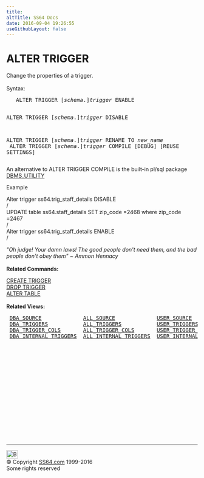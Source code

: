```yaml
---
title:
altTitle: SS64 Docs
date: 2016-09-04 19:26:55
useGithubLayout: false
---
```

<!-- #BeginLibraryItem "/Library/head_ora.lbi" --><!-- #EndLibraryItem --><h1>ALTER TRIGGER</h1> 
<p>Change the properties of a trigger.<br>
  <br>
  Syntax:</p>
<pre>   ALTER TRIGGER [<i>schema</i>.]<i>trigger</i> ENABLE 

   ALTER TRIGGER [<i>schema</i>.]<i>trigger</i> DISABLE

   ALTER TRIGGER [<i>schema</i>.]<i>trigger</i> RENAME TO <i>new_name
</i>
   ALTER TRIGGER [<i>schema</i>.]<i>trigger</i> COMPILE [DEBUG] [REUSE SETTINGS]</pre>
<p>An alternative to ALTER TRIGGER COMPILE is the built-in  pl/sql package <a href="../orap/DBMS_UTILITY.html">DBMS_UTILITY</a></p>
<p>Example</p>
<p class="code">Alter trigger ss64.trig_staff_details DISABLE<br>
/<br>UPDATE table ss64.staff_details SET zip_code =2468 where zip_code =2467<br>
/<br>
Alter trigger ss64.trig_staff_details ENABLE<br>
/</p>
<p><i class="quote">"Oh judge! Your damn laws! The good people don't need them, and the bad people don't obey them" ~ Ammon Hennacy</i><br>
  <br>
<b> Related Commands:</b></p>
<p> <a href="trigger_c.html">CREATE TRIGGER</a> <br>
  <a href="trigger_d.html">DROP TRIGGER</a><br>
  <a href="table_a.html">ALTER TABLE</a> <br>
  <br>
  <b>Related Views:</b></p>
<pre> <a href="../orad/DBA_SOURCE.html">DBA_SOURCE</a>             <a href="../orad/ALL_SOURCE.html">ALL_SOURCE</a>             <a href="../orad/USER_SOURCE.html">USER_SOURCE</a> 
 <a href="../orad/DBA_TRIGGERS.html">DBA_TRIGGERS</a>           <a href="../orad/ALL_TRIGGERS.html">ALL_TRIGGERS</a>           <a href="../orad/USER_TRIGGERS.html">USER_TRIGGERS</a> 
 <a href="../orad/DBA_TRIGGER_COLS.html">DBA_TRIGGER_COLS</a>       <a href="../orad/ALL_TRIGGER_COLS.html">ALL_TRIGGER_COLS</a>       <a href="../orad/USER_TRIGGER_COLS.html">USER_TRIGGER_COLS</a>
 <a href="../orad/DBA_INTERNAL_TRIGGERS.html">DBA_INTERNAL_TRIGGERS</a>  <a href="../orad/ALL_INTERNAL_TRIGGERS.html">ALL_INTERNAL_TRIGGERS</a>  <a href="../orad/USER_INTERNAL_TRIGGERS.html">USER_INTERNAL_TRIGGERS</a>         </pre><!-- #BeginLibraryItem "/Library/foot_ora.lbi" --><p>
<!-- oracle-footer -->
<ins class="adsbygoogle" style="display:inline-block;width:300px;height:250px" data-ad-client="ca-pub-6140977852749469" data-ad-slot="4275490898"></ins>
<script>
(adsbygoogle = window.adsbygoogle || []).push({});
</script></p>
<hr>
<div id="bl" class="footer"><a href="trigger_a.html#"><img src="../images/top.png" width="30" height="22" alt="Back to the Top"></a></div>
<div id="br" class="footer, tagline">© Copyright <a href="../index.html">SS64.com</a> 1999-2016<br>
Some rights reserved</div><!-- #EndLibraryItem -->

